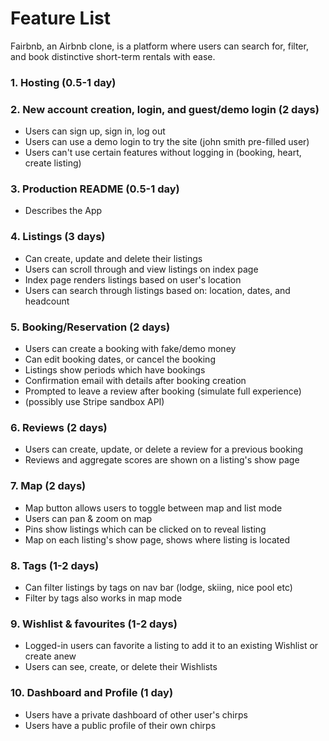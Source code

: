 # Feature List

Fairbnb, an Airbnb clone, is a platform where users can search for, filter, and book distinctive short-term rentals with ease.

### 1. Hosting (0.5-1 day)

### 2. New account creation, login, and guest/demo login (2 days)
* Users can sign up, sign in, log out
* Users can use a demo login to try the site (john smith pre-filled user)
* Users can't use certain features without logging in (booking, heart, create listing)

### 3. Production README (0.5-1 day)
* Describes the App

### 4. Listings (3 days)
* Can create, update and delete their listings
* Users can scroll through and view listings on index page
* Index page renders listings based on user's location
* Users can search through listings based on: location, dates, and headcount

### 5. Booking/Reservation (2 days)
* Users can create a booking with fake/demo money
* Can edit booking dates, or cancel the booking
* Listings show periods which have bookings
* Confirmation email with details after booking creation
* Prompted to leave a review after booking (simulate full experience)
* (possibly use Stripe sandbox API)

### 6. Reviews (2 days)
* Users can create, update, or delete a review for a previous booking
* Reviews and aggregate scores are shown on a listing's show page

### 7. Map (2 days)
* Map button allows users to toggle between map and list mode
* Users can pan & zoom on map
* Pins show listings which can be clicked on to reveal listing
* Map on each listing's show page, shows where listing is located

### 8. Tags (1-2 days)
* Can filter listings by tags on nav bar (lodge, skiing, nice pool etc)
* Filter by tags also works in map mode

### 9. Wishlist & favourites (1-2 days)
* Logged-in users can favorite a listing to add it to an existing Wishlist or create anew
* Users can see, create, or delete their Wishlists

### 10. Dashboard and Profile (1 day)
* Users have a private dashboard of other user's chirps
* Users have a public profile of their own chirps